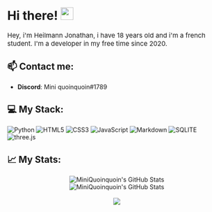 #  Hi there! <img src="https://media.giphy.com/media/hvRJCLFzcasrR4ia7z/giphy.gif" width="29px" height="29px">

<p style="font-size:15px"> Hey, i'm Heilmann Jonathan, i have 18 years old and i'm a french student. I'm a developer in my free time since 2020.</p>

## 📫 Contact me:

- **Discord**: Mini quoinquoin#1789

## 💻 My Stack:

![Python](https://img.shields.io/badge/Python-FFFF00?style=for-the-badge&logo=Python&color=BB0)
![HTML5](https://img.shields.io/badge/html5-%23E34F26.svg?style=for-the-badge&logo=html5&logoColor=white)
![CSS3](https://img.shields.io/badge/css3-%231572B6.svg?style=for-the-badge&logo=css3&logoColor=white) 
![JavaScript](https://img.shields.io/badge/javascript-%23323330.svg?style=for-the-badge&logo=javascript&logoColor=%23F7DF1E) 
![Markdown](https://img.shields.io/badge/markdown-%23000000.svg?style=for-the-badge&logo=markdown&logoColor=white)
![SQLITE](https://img.shields.io/badge/SQLite-07405E?style=for-the-badge&logo=sqlite&logoColor=white)
![three.js](https://img.shields.io/badge/Three.js-000000?style=for-the-badge&logo=three.js&logoColor=white)

## 📈 My Stats:
<div align="center">
    <div align="center">
        <img src="https://github-readme-stats.vercel.app/api?username=Miniquoinquoin&custom_title=Miniquoinquoin&show_icons=true&&bg_color=0d1117&title_color=ffffff&text_color=ffffff&icon_color=00ff99&hide_border=true" alt="MiniQuoinquoin's GitHub Stats">
        <br/>
        <img src="https://github-readme-stats.vercel.app/api/top-langs/?username=Miniquoinquoin&layout=compact&count_private=true&langs_count=8&card_width=468&bg_color=0d1117&title_color=ffffff&text_color=ffffff&icon_color=00ff99&hide_border=true" alt="MiniQuoinquoin's GitHub Stats" />
    </div>
    <br />
    <img src="https://visitcount.itsvg.in/api?id=Miniquoinquoin&label=Profile%20Views&color=1&icon=5&pretty=true" />
</div>